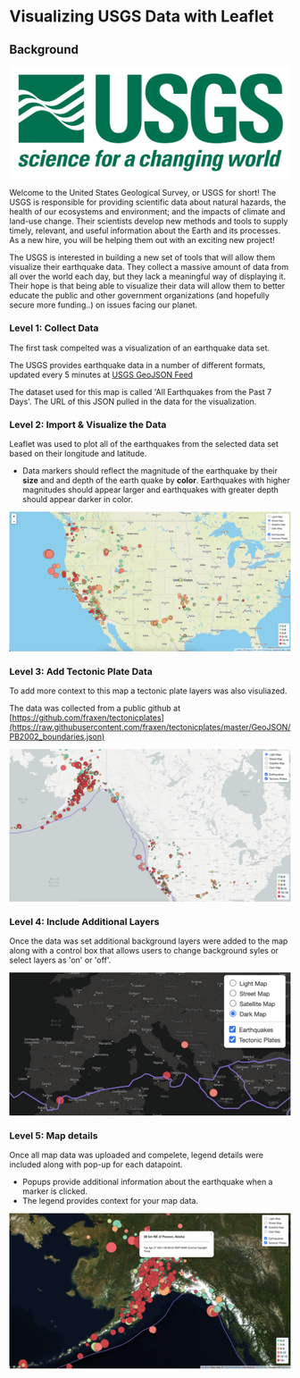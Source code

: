 # Visualizing USGS Data with Leaflet

## Background

![1-Logo](images/1-Logo.png)

Welcome to the United States Geological Survey, or USGS for short! The USGS is responsible for providing scientific data about natural hazards, the health of our ecosystems and environment; and the impacts of climate and land-use change. Their scientists develop new methods and tools to supply timely, relevant, and useful information about the Earth and its processes. As a new hire, you will be helping them out with an exciting new project!

The USGS is interested in building a new set of tools that will allow them visualize their earthquake data. They collect a massive amount of data from all over the world each day, but they lack a meaningful way of displaying it. Their hope is that being able to visualize their data will allow them to better educate the public and other government organizations (and hopefully secure more funding..) on issues facing our planet.

### Level 1: Collect Data

The first task compelted was a visualization of an earthquake data set.

The USGS provides earthquake data in a number of different formats, updated every 5 minutes at [USGS GeoJSON Feed](http://earthquake.usgs.gov/earthquakes/feed/v1.0/geojson.php) 

The dataset used for this map is called 'All Earthquakes from the Past 7 Days'. The URL of this JSON pulled in the data for the visualization.


### Level 2: Import & Visualize the Data

Leaflet was used to plot all of the earthquakes from the selected data set based on their longitude and latitude.

   * Data markers should reflect the magnitude of the earthquake by their **size** and and depth of the earth quake by **color**. Earthquakes with higher magnitudes should appear larger and earthquakes with greater depth should appear darker in color.
   
   ![2-BasicMap](images/2-level1.png)


### Level 3: Add Tectonic Plate Data

To add more context to this map a tectonic plate layers was also visuliazed. 

The data was collected from a public github at [https://github.com/fraxen/tectonicplates](https://raw.githubusercontent.com/fraxen/tectonicplates/master/GeoJSON/PB2002_boundaries.json)

![3-full_view](images/3-full_view.png)

### Level 4: Include Additional Layers

Once the data was set additional background layers were added to the map along with a control box that allows users to change background syles or select layers as 'on' or 'off'. 

![4-layers](images/4-layers.png)

### Level 5: Map details 

Once all map data was uploaded and compelete, legend details were included along with pop-up for each datapoint. 
   
* Popups provide additional information about the earthquake when a marker is clicked.
* The legend provides context for your map data.

![5-labels](images/5-labels.png)
